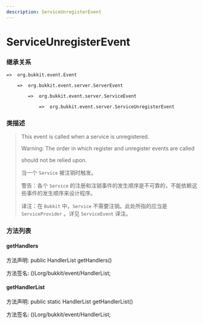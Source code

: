 ```yaml
---
description: ServiceUnregisterEvent
---
```


# ServiceUnregisterEvent

### 继承关系

    =>  org.bukkit.event.Event

        =>  org.bukkit.event.server.ServerEvent

            =>  org.bukkit.event.server.ServiceEvent

                =>  org.bukkit.event.server.ServiceUnregisterEvent

### 类描述

> This event is called when a service is unregistered.
>
> Warning: The order in which register and unregister events are called
>
> should not be relied upon.
>
>
> 
> 当一个 `Service` 被注销时触发。
>
> 警告：各个 `Service` 的注册和注销事件的发生顺序是不可靠的，不能依赖这些事件的发生顺序来设计程序。
>
>
> 
> 译注：在 `Bukkit` 中，`Service` 不需要注销。此处所指的应当是 `ServiceProvider` 。详见 `ServiceEvent` 译注。

### 方法列表

#### getHandlers

方法声明: public HandlerList getHandlers()

方法签名: ()Lorg/bukkit/event/HandlerList;

#### getHandlerList

方法声明: public static HandlerList getHandlerList()

方法签名: ()Lorg/bukkit/event/HandlerList;